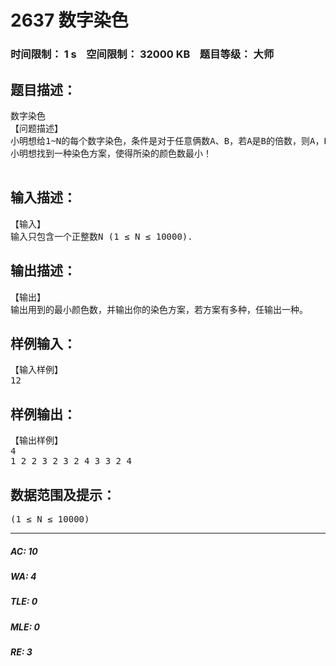# 2637 数字染色   
### 时间限制： 1 s&nbsp;&nbsp;&nbsp;&nbsp;空间限制： 32000 KB&nbsp;&nbsp;&nbsp;&nbsp;题目等级： 大师  
## 题目描述：  

<pre>
数字染色
【问题描述】
小明想给1~N的每个数字染色，条件是对于任意俩数A、B，若A是B的倍数，则A，B染色不同
小明想找到一种染色方案，使得所染的颜色数最小！
 
</pre>
  
  
## 输入描述：  

<pre>
【输入】
输入只包含一个正整数N (1 ≤ N ≤ 10000).
</pre>
  
  
## 输出描述：  

<pre>
【输出】
输出用到的最小颜色数，并输出你的染色方案，若方案有多种，任输出一种。
</pre>
  
  
## 样例输入：  

<pre>
【输入样例】
12
</pre>
  
  
## 样例输出：  

<pre>
【输出样例】
4
1 2 2 3 2 3 2 4 3 3 2 4
</pre>
  
  
## 数据范围及提示：  

<pre>
(1 ≤ N ≤ 10000)
</pre>
  
  
***  

##### AC: 10  
##### WA: 4  
##### TLE: 0  
##### MLE: 0  
##### RE: 3  
